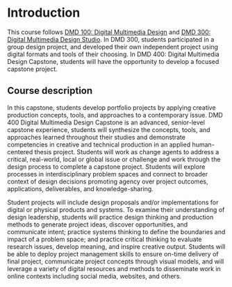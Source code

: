# Introduction

This course follows [DMD 100: Digital Multimedia Design](https://dmd-program.github.io/dmd-100-master/) and [DMD 300: Digital Multimedia Design Studio](https://dmd-program.github.io/dmd-300-master/introduction.html#). In DMD 300, students participated in a group design project, and developed their own independent project using digital formats and tools of their choosing. In DMD 400: Digital Multimedia Design Capstone, students will have the opportunity to develop a focused capstone project.

## Course description

In this capstone, students develop portfolio projects by applying creative production concepts, tools, and approaches to a contemporary issue. DMD 400 Digital Multimedia Design Capstone is an advanced, senior-level capstone experience, students will synthesize the concepts, tools, and approaches learned throughout their studies and demonstrate competencies in creative and technical production in an applied human-centered thesis project. Students will work as change agents to address a critical, real-world, local or global issue or challenge and work through the design process to complete a capstone project. Students will explore processes in interdisciplinary problem spaces and connect to broader context of design decisions promoting agency over project outcomes, applications, deliverables, and knowledge-sharing.

Student projects will include design proposals and/or implementations for digital or physical products and systems. To examine their understanding of design leadership, students will practice design thinking and production methods to generate project ideas, discover opportunities, and communicate intent; practice systems thinking to define the boundaries and impact of a problem space; and practice critical thinking to evaluate research issues, develop meaning, and inspire creative output. Students will be able to deploy project management skills to ensure on-time delivery of final project, communicate project concepts through visual models, and will leverage a variety of digital resources and methods to disseminate work in online contexts including social media, websites, and others.




